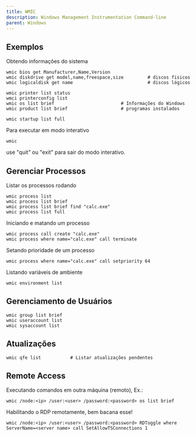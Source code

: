 ```yaml
---
title: WMIC
description: Windows Management Instrumentation Command-line
parent: Windows
---
```


## Exemplos

Obtendo informações do sistema

    wmic bios get Manufacturer,Name,Version
    wmic diskdrive get model,name,freespace,size         # discos fisicos 
    wmic logicaldisk get name                            # discos lógicos
    
    wmic printer list status
    wmci printerconfig list
    wmic os list brief                         # Informações do Windows
    wmic product list brief                    # programas instalados  
    
    wmic startup list full

Para executar em modo interativo

    wmic

use "quit" ou "exit" para sair do modo interativo.

## Gerenciar Processos

Listar os processos rodando

    wmic process list
    wmic process list brief
    wmic process list brief find "calc.exe"
    wmic process list full

Iniciando e matando um processo

    wmic process call create "calc.exe"
    wmic process where name="calc.exe" call terminate

Setando prioridade de um processo

    wmic process where name="calc.exe" call setpriority 64

Listando variáveis de ambiente

    wmic environment list

## Gerenciamento de Usuários

    wmic group list brief
    wmic useraccount list
    wmic sysaccount list
    
## Atualizações

    wmic qfe list           # Listar atualizações pendentes

## Remote Access

Executando comandos em outra máquina (remoto), Ex.:

    wmic /node:<ip> /user:<user> /password:<password> os list brief

Habilitando o RDP remotamente, bem bacana esse!

    wmic /node:<ip> /user:<user> /password:<password> RDToggle where ServerName=<server name> call SetAllowTSConnections 1
